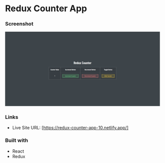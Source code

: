 # Redux Counter App

### Screenshot

![](screenshot/Screenshot.png)

### Links

- Live Site URL: [https://redux-counter-app-10.netlify.app/]

### Built with

- React
- Redux


